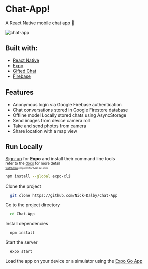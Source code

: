 
# Chat-App!

A React Native mobile chat app 💬

![chat-app](https://user-images.githubusercontent.com/99472735/177305603-38d4e91f-f941-44a9-a3bb-19c1b26c86ff.jpg)


## Built with:

- [React Native](https://reactnative.dev/)
- [Expo](https://expo.dev/)
- [Gifted Chat](https://github.com/FaridSafi/react-native-gifted-chat)
- [Firebase](https://firebase.google.com/)



## Features

- Anonymous login via Google Firebase authentication
- Chat conversations stored in Google Firestore database
- Offline mode! Locally stored chats using AsyncStorage
- Send images from device camera roll 
- Take and send photos from camera
- Share location with a map view 


## Run Locally

[Sign-up](https://expo.dev/) for **Expo** and
install their command line tools  
<sub>refer to the [docs](https://docs.expo.dev/get-started/installation/) for more detail<sub>  
<sub>[watchman](https://facebook.github.io/watchman/docs/install#buildinstall) required for Mac & Linux</sub>
```bash
npm install --global expo-cli
```

Clone the project

```bash
  git clone https://github.com/Nick-Dalby/Chat-App
```

Go to the project directory

```bash
  cd Chat-App
```

Install dependencies

```bash
  npm install
```

Start the server

```bash
  expo start
```

Load the app on your device or a simulator using the [Expo Go App](https://expo.dev/client)
